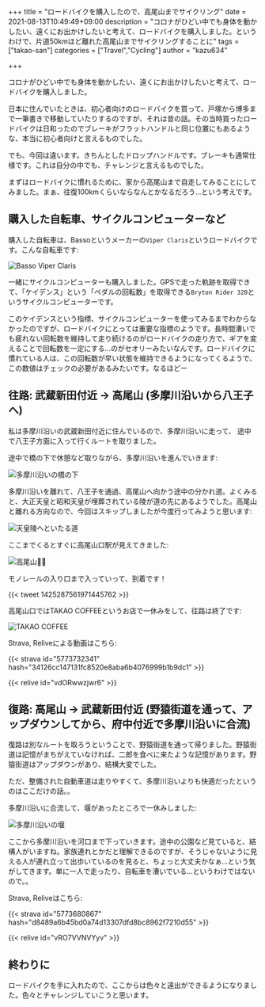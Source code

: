 +++
title = "ロードバイクを購入したので、高尾山までサイクリング"
date = 2021-08-13T10:49:49+09:00
description = "コロナがひどい中でも身体を動かしたい、遠くにお出かけしたいと考えて、ロードバイクを購入しました。というわけで、片道50kmほど離れた高尾山までサイクリングすることに"
tags = ["takao-san"]
categories = ["Travel","Cycling"]
author = "kazu634"

+++

コロナがひどい中でも身体を動かしたい、遠くにお出かけしたいと考えて、ロードバイクを購入しました。

日本に住んでいたときは、初心者向けのロードバイクを買って、戸塚から博多まで一筆書きで移動していたりするのですが、それは昔の話。その当時買ったロードバイクは日和ったのでブレーキがフラットハンドルと同じ位置にもあるような、本当に初心者向けと言えるものでした。

でも、今回は違います。きちんとしたドロップハンドルです。ブレーキも通常仕様です。これは自分の中でも、チャレンジと言えるものでした。

まずはロードバイクに慣れるために、家から高尾山まで自走してみることにしてみました。まぁ、往復100kmくらいならなんとかなるだろう…という考えです。

## 購入した自転車、サイクルコンピューターなど
購入した自転車は、Bassoというメーカーの`Viper Claris`というロードバイクです。こんな自転車です:

![Basso Viper Claris](https://farm66.staticflickr.com/65535/51372811752_49d687c70f_c.jpg)

一緒にサイクルコンピューターも購入しました。GPSで走った軌跡を取得できて、「ケイデンス」という「ペダルの回転数」を取得できる`Bryton Rider 320`というサイクルコンピューターです。

このケイデンスという指標、サイクルコンピューターを使ってみるまでわからなかったのですが、ロードバイクにとっては重要な指標のようです。長時間漕いでも疲れない回転数を維持して走り続けるのがロードバイクの走り方で、ギアを変えることで回転数を一定にする…のがセオリーみたいなんです。ロードバイクに慣れている人は、この回転数が早い状態を維持できるようになってくるようで、この数値はチェックの必要があるみたいです。なるほどー

## 往路: 武蔵新田付近 → 高尾山 (多摩川沿いから八王子へ)
私は多摩川沿いの武蔵新田付近に住んでいるので、多摩川沿いに走って、
途中で八王子方面に入って行くルートを取りました。

途中で橋の下で休憩など取りながら、多摩川沿いを進んでいきます:

![多摩川沿いの橋の下](https://farm66.staticflickr.com/65535/51374575570_e13dc3a431_c.jpg)

多摩川沿いを離れて、八王子を通過、高尾山へ向かう途中の分かれ道。よくみると、大正天皇と昭和天皇が埋葬されている陵が道の先にあるようでした。高尾山と離れる方向なので、今回はスキップしましたが今度行ってみようと思います:

![天皇陵へといたる道](https://farm66.staticflickr.com/65535/51374303039_4d860a12c5_c.jpg)

ここまでくるとすぐに高尾山口駅が見えてきました:

![高尾山🚟🚟](https://farm66.staticflickr.com/65535/51373571206_fdfed9c519_c.jpg)

モノレールの入り口まで入っていって、到着です！

{{< tweet 1425287561971445762 >}}

高尾山口ではTAKAO COFFEEというお店で一休みをして、往路は終了です:

![TAKAO COFFEE](https://farm66.staticflickr.com/65535/51374577330_dfbb076bfd_c.jpg)

Strava, Reliveによる動画はこちら:

{{< strava id="5773732341" hash="34126cc147131fc8520e8aba6b4076999b1b9dc1" >}}

{{< relive id="vdORwwzjwr6" >}}

## 復路: 高尾山 → 武蔵新田付近 (野猿街道を通って、アップダウンしてから、府中付近で多摩川沿いに合流)
復路は別なルートを取ろうということで、野猿街道を通って帰りました。野猿街道は記憶がまちがえていなければ、二郎を食べに来たような記憶があります。野猿街道はアップダウンがあり、結構大変でした。

ただ、整備された自動車道は走りやすくて、多摩川沿いよりも快適だったというのはここだけの話。。

多摩川沿いに合流して、堰があったところで一休みしました:

![多摩川沿いの堰](https://farm66.staticflickr.com/65535/51372812652_799b194c54_c.jpg)

ここから多摩川沿いを河口まで下っていきます。途中の公園など見ていると、結構人がいますね。家族連れとかだと理解できるのですが、そうじゃないように見える人が連れ立って出歩いているのを見ると、ちょっと大丈夫かなぁ…という気がしてきます。単に一人で走ったり、自転車を漕いでいる…というわけではないので。。

Strava, Reliveはこちら:

{{< strava id="5773680867" hash="d8489a6b45bd0a74d13307dfd8bc8962f7210d55" >}}

{{< relive id="vRO7VVNVYyv" >}}

## 終わりに
ロードバイクを手に入れたので、ここからは色々と遠出ができるようになりました。色々とチャレンジしていこうと思います。

